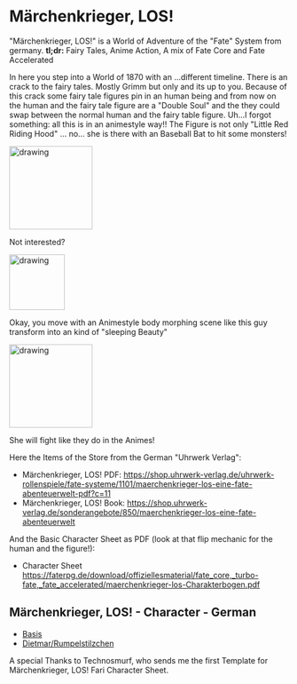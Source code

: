# Märchenkrieger, LOS!

"Märchenkrieger, LOS!" is a World of Adventure of the "Fate" System from germany.
**tl;dr:** Fairy Tales, Anime Action, A mix of Fate Core and Fate Accelerated

In here you step into a World of 1870 with an ...different timeline.
There is an crack to the fairy tales. Mostly Grimm but only and its up to you.
Because of this crack some fairy tale figures pin in an human being and from now on the human and the fairy tale figure are a "Double Soul" and the they could swap between the normal human and the fairy table figure.
Uh...I forgot something: all this is in an animestyle way!! The Figure is not only "Little Red Riding Hood" ... no... she is there with an Baseball Bat to hit some monsters!

<img src="https://faterpg.de/wp-content/uploads/2019/02/rotk%C3%A4ppchen.jpg" alt="drawing" width="150"/>

Not interested?

<img src="https://faterpg.de/wp-content/uploads/2019/02/cheeb4.jpg" alt="drawing" width="100"/>

Okay, you move with an Animestyle body morphing scene like this guy transform into an kind of "sleeping Beauty"

<img src="https://faterpg.de/wp-content/uploads/2019/02/seite.jpg" alt="drawing" width="150"/>

She will fight like they do in the Animes!

Here the Items of the Store from the German "Uhrwerk Verlag":

- Märchenkrieger, LOS! PDF: <https://shop.uhrwerk-verlag.de/uhrwerk-rollenspiele/fate-systeme/1101/maerchenkrieger-los-eine-fate-abenteuerwelt-pdf?c=11>
- Märchenkrieger, LOS! Book: <https://shop.uhrwerk-verlag.de/sonderangebote/850/maerchenkrieger-los-eine-fate-abenteuerwelt>

And the Basic Character Sheet as PDF (look at that flip mechanic for the human and the figure!):

- Character Sheet <https://faterpg.de/download/offiziellesmaterial/fate_core,_turbo-fate,_fate_accelerated/maerchenkrieger-los-Charakterbogen.pdf>

## Märchenkrieger, LOS! - Character - German

- [Basis](/Characters/fari.Maerchenkrieger.Char.de-DE.Basis.json)
- [Dietmar/Rumpelstilzchen](/Characters/fari.Maerchenkrieger.Char.de-DE.Dietmar_Rumpelstilzchen.json)

A special Thanks to Technosmurf, who sends me the first Template for Märchenkrieger, LOS! Fari Character Sheet.

<!-- https://faterpg.de/weltenbandchallenge/maerchenkrieger-los/ -->